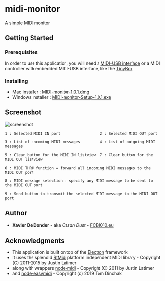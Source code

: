 # midi-monitor

A simple MIDI monitor

## Getting Started

### Prerequisites

In order to use this application, you will need a [MIDI-USB interface](https://google.com/search?q=midi-usb+interface&tbm=isch) 
or a MIDI controller with embedded MIDI-USB interface, like the [TinyBox](https://www.tinybox.rocks)

### Installing

* Mac installer : [MIDI-monitor-1.0.1.dmg](https://github.com/ossandust/midi-monitor/releases/download/v1.0.1/MIDI-monitor-1.0.1.dmg)
* Windows installer : [MIDI-monitor-Setup-1.0.1.exe](https://github.com/ossandust/midi-monitor/releases/download/v1.0.1/MIDI-monitor-Setup-1.0.1.exe)

## Screenshot

![screenshot](http://fcb1010.eu/img/monitor_screenshot.png)

    1 : Selected MIDI IN port                  2 : Selected MIDI OUT port

    3 : List of incoming MIDI messages         4 : List of outgoing MIDI messages

    5 : Clear button for the MIDI IN listview  7 : Clear button for the MIDI OUT listview

    6 : MIDI THRU function = forward all incoming MIDI messages to the MIDI OUT port
  
    8 : MIDI message selection : specify any MIDI message to be sent to the MIDI OUT port
  
    9 : Send button to transmit the selected MIDI message to the MIDI OUT port


## Author

* **Xavier De Donder** - aka *Ossan Dust* - [FCB1010.eu](https://www.fcb1010.eu)

## Acknowledgments

* This application is built on top of the [Electron](https://www.electronjs.org/) framework
* It uses the splendid [RtMidi](https://www.music.mcgill.ca/~gary/rtmidi/) platform independent MIDI library - Copyright (C) 2011-2015 by Justin Latimer
* along with wrappers [node-midi](https://github.com/justinlatimer/node-midi) - Copyright (C) 2011 by Justin Latimer
* and [node-easymidi](https://github.com/dinchak/node-easymidi) - Copyright (c) 2019 Tom Dinchak 
